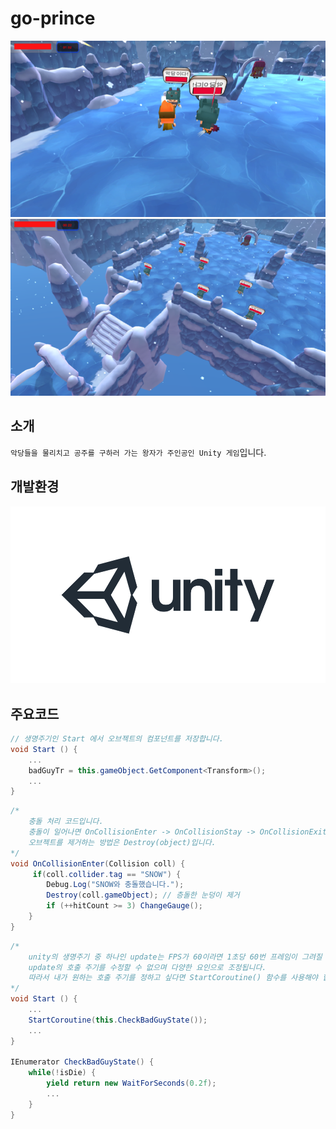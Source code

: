 # go-prince
![image](./info_img/go_prince_img1.png)
![image](./go_prince_img2.png)

## 소개
`악당들을 물리치고 공주를 구하러 가는 왕자가 주인공인 Unity 게임`입니다.

## 개발환경
![image](./info_img/unity.jpg)

## 주요코드
```csharp
// 생명주기인 Start 에서 오브젝트의 컴포넌트를 저장합니다.
void Start () {
    ...
    badGuyTr = this.gameObject.GetComponent<Transform>();
    ...
}
```

```csharp
/*
    충돌 처리 코드입니다.
    충돌이 일어나면 OnCollisionEnter -> OnCollisionStay -> OnCollisionExit 이 트리거됩니다.
    오브젝트를 제거하는 방법은 Destroy(object)입니다.
*/
void OnCollisionEnter(Collision coll) {
     if(coll.collider.tag == "SNOW") {
        Debug.Log("SNOW와 충돌했습니다.");
        Destroy(coll.gameObject); // 층돌한 눈덩이 제거
        if (++hitCount >= 3) ChangeGauge();
    }
}
```

```csharp
/*
    unity의 생명주기 중 하나인 update는 FPS가 60이라면 1초당 60번 프레임이 그려질 때마다 호출되는 함수입니다.
    update의 호출 주기를 수정할 수 없으며 다양한 요인으로 조정됩니다.
    따라서 내가 원하는 호출 주기를 정하고 싶다면 StartCoroutine() 함수를 사용해야 합니다.
*/
void Start () {
    ...
    StartCoroutine(this.CheckBadGuyState());
    ...
}

IEnumerator CheckBadGuyState() {
    while(!isDie) {
        yield return new WaitForSeconds(0.2f);
        ...
    }
}
```
